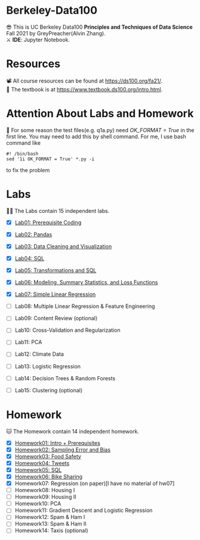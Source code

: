 # Berkeley-Data100
😎 This is UC Berkeley Data100 **Principles and Techniques of Data Science** Fall 2021 by GreyPreacher(Alvin Zhang).  
⚔ **IDE**: Jupyter Notebook.

# Resources
📽 All course resources can be found at https://ds100.org/fa21/.  
📖 The textbook is at https://www.textbook.ds100.org/intro.html.

# Attention About Labs and Homework
🎃 For some reason the test files(e.g. q1a.py) need *OK_FORMAT = True* in the first line. You may need to add this by shell command. For me, I use bash command like  

    #! /bin/bash  
    sed '1i OK_FORMAT = True' *.py -i  

to fix the problem

# Labs
🐱‍👓 The Labs contain 15 independent labs. 

- [x] [Lab01: Prerequisite Coding](https://github.com/GreyPreacher/Berkeley-Data100/tree/main/Lab/lab01)
- [x] [Lab02: Pandas](https://github.com/GreyPreacher/Berkeley-Data100/tree/main/Lab/lab02)
- [x] [Lab03: Data Cleaning and Visualization](https://github.com/GreyPreacher/Berkeley-Data100/tree/main/Lab/lab03)
- [x] [Lab04: SQL](https://github.com/GreyPreacher/Berkeley-Data100/tree/main/Lab/lab04)
- [x] [Lab05: Transformations and SQL](https://github.com/GreyPreacher/Berkeley-Data100/tree/main/Lab/lab05) 
- [x] [Lab06: Modeling, Summary Statistics, and Loss Functions](https://github.com/GreyPreacher/Berkeley-Data100/tree/main/Lab/lab06)
- [x] [Lab07: Simple Linear Regression](https://github.com/GreyPreacher/Berkeley-Data100/tree/main/Lab/lab07)
- [ ] Lab08: Multiple Linear Regression & Feature Engineering
- [ ] Lab09: Content Review (optional)
- [ ] Lab10: Cross-Validation and Regularization
- [ ] Lab11: PCA
- [ ] Lab12: Climate Data 
- [ ] Lab13: Logistic Regression
- [ ] Lab14: Decision Trees & Random Forests
- [ ] Lab15: Clustering (optional)


# Homework
🐱 The Homework contain 14 independent homework. 

- [x] [Homework01: Intro + Prerequisites](https://github.com/GreyPreacher/Berkeley-Data100/tree/main/Homework/hw1)
- [x] [Homework02: Sampling Error and Bias](https://github.com/GreyPreacher/Berkeley-Data100/tree/main/Homework/hw2)
- [x] [Homework03: Food Safety](https://github.com/GreyPreacher/Berkeley-Data100/tree/main/Homework/hw3)
- [x] [Homework04: Tweets](https://github.com/GreyPreacher/Berkeley-Data100/tree/main/Homework/hw4)
- [x] [Homework05: SQL](https://github.com/GreyPreacher/Berkeley-Data100/tree/main/Homework/hw5)
- [x] [Homework06: Bike Sharing](https://github.com/GreyPreacher/Berkeley-Data100/tree/main/Homework/hw6)
- [x] Homework07: Regression (on paper)\[I have no material of hw07\]
- [ ] Homework08: Housing I 
- [ ] Homework09: Housing II
- [ ] Homework10: PCA
- [ ] Homework11: Gradient Descent and Logistic Regression
- [ ] Homework12: Spam & Ham I 
- [ ] Homework13: Spam & Ham II
- [ ] Homework14: Taxis (optional)

